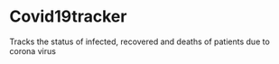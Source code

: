 # Covid19tracker
Tracks the status of infected, recovered and deaths of patients due to corona virus
